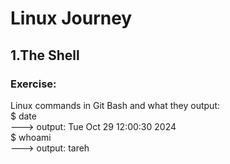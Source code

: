 # Linux Journey
## 1.The Shell
### Exercise: 
Linux commands in Git Bash and what they output:<br>
$ date <br> 
---> output: Tue Oct 29 12:00:30     2024 
<br>
$ whoami <br> 
---> output: tareh

